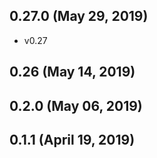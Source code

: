 ## 0.27.0 (May 29, 2019)
  - v0.27

## 0.26 (May 14, 2019)


## 0.2.0 (May 06, 2019)


## 0.1.1 (April 19, 2019)


